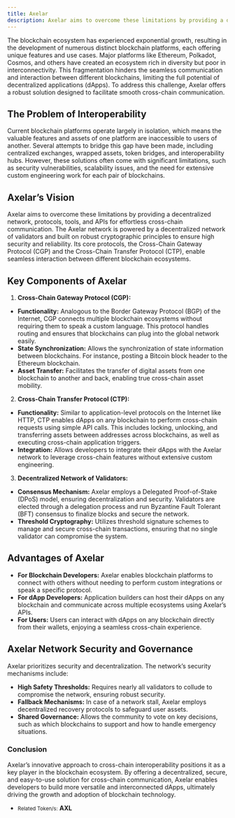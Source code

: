```yaml
---
title: Axelar
description: Axelar aims to overcome these limitations by providing a decentralized network, protocols, tools, and APIs for effortless cross-chain communication.
---
```


The blockchain ecosystem has experienced exponential growth, resulting in the development of numerous distinct blockchain platforms, each offering unique features and use cases. Major platforms like Ethereum, Polkadot, Cosmos, and others have created an ecosystem rich in diversity but poor in interconnectivity. This fragmentation hinders the seamless communication and interaction between different blockchains, limiting the full potential of decentralized applications (dApps). To address this challenge, Axelar offers a robust solution designed to facilitate smooth cross-chain communication.

The Problem of Interoperability
-------------------------------

Current blockchain platforms operate largely in isolation, which means the valuable features and assets of one platform are inaccessible to users of another. Several attempts to bridge this gap have been made, including centralized exchanges, wrapped assets, token bridges, and interoperability hubs. However, these solutions often come with significant limitations, such as security vulnerabilities, scalability issues, and the need for extensive custom engineering work for each pair of blockchains.

Axelar’s Vision
---------------

Axelar aims to overcome these limitations by providing a decentralized network, protocols, tools, and APIs for effortless cross-chain communication. The Axelar network is powered by a decentralized network of validators and built on robust cryptographic principles to ensure high security and reliability. Its core protocols, the Cross-Chain Gateway Protocol (CGP) and the Cross-Chain Transfer Protocol (CTP), enable seamless interaction between different blockchain ecosystems.

Key Components of Axelar
------------------------

1. **Cross-Chain Gateway Protocol (CGP):**
  
  
  - **Functionality:** Analogous to the Border Gateway Protocol (BGP) of the Internet, CGP connects multiple blockchain ecosystems without requiring them to speak a custom language. This protocol handles routing and ensures that blockchains can plug into the global network easily.
  - **State Synchronization:** Allows the synchronization of state information between blockchains. For instance, posting a Bitcoin block header to the Ethereum blockchain.
  - **Asset Transfer:** Facilitates the transfer of digital assets from one blockchain to another and back, enabling true cross-chain asset mobility.
2. **Cross-Chain Transfer Protocol (CTP):**
  
  
  - **Functionality:** Similar to application-level protocols on the Internet like HTTP, CTP enables dApps on any blockchain to perform cross-chain requests using simple API calls. This includes locking, unlocking, and transferring assets between addresses across blockchains, as well as executing cross-chain application triggers.
  - **Integration:** Allows developers to integrate their dApps with the Axelar network to leverage cross-chain features without extensive custom engineering.
3. **Decentralized Network of Validators:**
  
  
  - **Consensus Mechanism:** Axelar employs a Delegated Proof-of-Stake (DPoS) model, ensuring decentralization and security. Validators are elected through a delegation process and run Byzantine Fault Tolerant (BFT) consensus to finalize blocks and secure the network.
  - **Threshold Cryptography:** Utilizes threshold signature schemes to manage and secure cross-chain transactions, ensuring that no single validator can compromise the system.

Advantages of Axelar
--------------------

- **For Blockchain Developers:** Axelar enables blockchain platforms to connect with others without needing to perform custom integrations or speak a specific protocol.
- **For dApp Developers:** Application builders can host their dApps on any blockchain and communicate across multiple ecosystems using Axelar’s APIs.
- **For Users:** Users can interact with dApps on any blockchain directly from their wallets, enjoying a seamless cross-chain experience.

Axelar Network Security and Governance
--------------------------------------

Axelar prioritizes security and decentralization. The network’s security mechanisms include:

- **High Safety Thresholds:** Requires nearly all validators to collude to compromise the network, ensuring robust security.
- **Fallback Mechanisms:** In case of a network stall, Axelar employs decentralized recovery protocols to safeguard user assets.
- **Shared Governance:** Allows the community to vote on key decisions, such as which blockchains to support and how to handle emergency situations.

### Conclusion

Axelar’s innovative approach to cross-chain interoperability positions it as a key player in the blockchain ecosystem. By offering a decentralized, secure, and easy-to-use solution for cross-chain communication, Axelar enables developers to build more versatile and interconnected dApps, ultimately driving the growth and adoption of blockchain technology.

- <small>Related Token/s:</small> **AXL**
